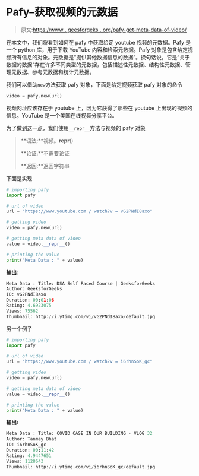 # Pafy–获取视频的元数据

> 原文:[https://www . geesforgeks . org/pafy-get-meta-data-of-video/](https://www.geeksforgeeks.org/pafy-getting-meta-data-of-the-video/)

在本文中，我们将看到如何在 pafy 中获取给定 youtube 视频的元数据。Pafy 是一个 python 库，用于下载 YouTube 内容和检索元数据。Pafy 对象是包含给定视频所有信息的对象。元数据是“提供其他数据信息的数据”。换句话说，它是“关于数据的数据”存在许多不同类型的元数据，包括描述性元数据、结构性元数据、管理元数据、参考元数据和统计元数据。

我们可以借助`new`方法获取 pafy 对象，下面是给定视频获取 pafy 对象的命令

```py
video = pafy.new(url)
```

视频网址应该存在于 youtube 上，因为它获得了那些在 youtube 上出现的视频的信息。YouTube 是一个美国在线视频分享平台。

为了做到这一点，我们使用`__repr__`方法与视频的 pafy 对象

> **语法:**视频。__repr__()
> 
> **论证:**不需要论证
> 
> **返回:**返回字符串

下面是实现

```py
# importing pafy
import pafy 

# url of video 
url = "https://www.youtube.com / watch?v = vG2PNdI8axo"

# getting video
video = pafy.new(url) 

# getting meta data of video
value = video.__repr__()

# printing the value
print("Meta Data : " + value)
```

**输出:**

```py
Meta Data : Title: DSA Self Paced Course | GeeksforGeeks
Author: GeeksforGeeks
ID: vG2PNdI8axo
Duration: 00:01:06
Rating: 4.6923075
Views: 75562
Thumbnail: http://i.ytimg.com/vi/vG2PNdI8axo/default.jpg

```

另一个例子

```py
# importing pafy
import pafy 

# url of video 
url = "https://www.youtube.com / watch?v = i6rhnSoK_gc"

# getting video
video = pafy.new(url) 

# getting meta data of video
value = video.__repr__()

# printing the value
print("Meta Data : " + value)
```

**输出:**

```py
Meta Data : Title: COVID CASE IN OUR BUILDING - VLOG 32
Author: Tanmay Bhat
ID: i6rhnSoK_gc
Duration: 00:11:42
Rating: 4.9447651
Views: 1128643
Thumbnail: http://i.ytimg.com/vi/i6rhnSoK_gc/default.jpg

```